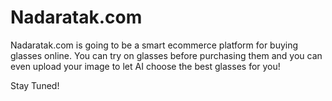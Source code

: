 # Nadaratak.com

Nadaratak.com is going to be a smart ecommerce platform for buying glasses online. You can try on glasses before purchasing them and you can even upload your image to let AI choose the best glasses for you!

Stay Tuned!